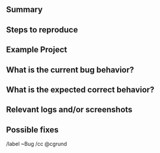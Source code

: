 ## Summary

<!-- Summarize the bug encountered concisely -->

## Steps to reproduce

<!-- How one can reproduce the issue - this is very important -->

## Example Project

<!-- If possible, please create an example project here on GitLab.com that exhibits the problematic behavior, and link to it here in the bug report. If you are using an older version of GitLab, this will also determine whether the bug has been fixed in a more recent version -->

## What is the current bug behavior?

<!-- What actually happens -->

## What is the expected correct behavior?

<!-- What you should see instead -->

## Relevant logs and/or screenshots

<!-- Paste any relevant logs - please use [code blocks](https://about.gitlab.com/handbook/markdown-guide/#fenced) to format console output, logs, and code. -->

## Possible fixes

<!-- If you can, link to the line of code that might be responsible for the problem -->

/label ~Bug
/cc @cgrund
